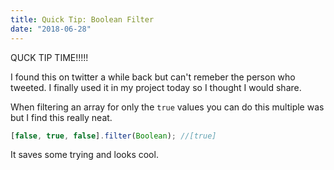 ```yaml
---
title: Quick Tip: Boolean Filter
date: "2018-06-28"
---
```


QUCK TIP TIME!!!!!

I found this on twitter a while back but can't remeber the person who tweeted. I finally used it in my project today so I thought I would 
share. 

When filtering an array for only the `true` values you can do this multiple was but I find this really neat.

```javascript
[false, true, false].filter(Boolean); //[true]
```

It saves some trying and looks cool. 
